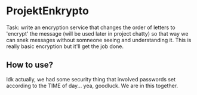 # ProjektEnkrypto

Task: write an encryption service that changes the order of letters to 'encrypt' the message (will be used later in project chatty) so that way we can snek messages without somneone seeing and understanding it. This is really basic encryption but it'll get the job done.

## How to use?

Idk actually, we had some security thing that involved passwords set according to the TIME of day... yea, goodluck. We are in this together. 
